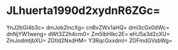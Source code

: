 # JLhuerta1990d2xydnR6ZGc=
YnJ2bGl4b3c=
dmJob2lncXg=
cnBvZWx1aHQ=
dml3cGx0dWc=
dnNjYW1weng=
dWt3Z2h4cm0=
Zm5lbHlkc2E=
eHJ5a3d2cXU=
ZmJodmtjbXU=
ZGtld2NxdHM=
Y3RqcGxxdmI=
ZGFmdGVsbWg=
